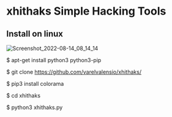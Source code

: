 # xhithaks Simple Hacking Tools

## Install on linux

![Screenshot_2022-08-14_08_14_14](https://user-images.githubusercontent.com/105418279/184536330-13bfe847-d4e9-4c20-8540-ebcf9052c4f1.png)


$ apt-get install python3 python3-pip

$ git clone https://github.com/varelvalensio/xhithaks/

$ pip3 install colorama

$ cd xhithaks

$ python3 xhithaks.py


